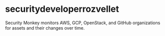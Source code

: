 # securitydeveloperrozvellet
Security Monkey monitors AWS, GCP, OpenStack, and GitHub organizations for assets and their changes over time.
